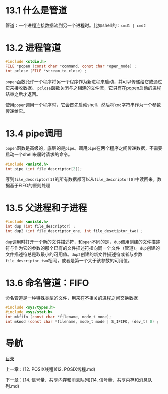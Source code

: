 # 13.1 什么是管道

管道：一个进程连接数据流到另一个进程时。比如shell的：`cmd1 | cmd2`

# 13.2 进程管道

```c 
#include <stdio.h>
FILE *popen (const char *command, const char *open_mode) ;
int pclose (FILE *stream_to_close) ;
```

`popen`函数允许一个程序将另一个程序作为新进程来启动，并可以传递给它或通过它来接收数据。
`pclose`函数关闭与之相连的文件流，它只有在popen启动的进程结束之后才返回。

使用`popen`调用一个程序时，它会首先启动shell，然后将`cmd`字符串作为一个参数传递给它。

# 13.4 pipe调用

`popen`函数是高级的，底层的是`pipe`。调用`pipe`在两个程序之间传递数据，不需要启动一个shell来届时请求的命令。

```c 
#include <unistd.h>
int pipe (int file_descriptor[2]);
```

写到`file_descriptor[1]`的所有数据都可以从`file_descriptor[0]`中读回来。数据基于FIFO的原则处理

# 13.5 父进程和子进程

```c 
#include <unistd.h>
int dup (int file_descriptor) ;
int dup2 (int file_descriptor_one, int file_desctiptor_two) ;
```

`dup`调用时打开一个新的文件描述符，和`open`不同的是，`dup`调用创建的文件描述符与作为它的参数的那个已有的文件描述符指向同一个文件（管道）。`dup`创建的文件描述符总是取最小的可用值。`dup2`创建的新文件描述符或者与参数`file_descriptor_two`相同，或者是第一个大于该参数的可用值。

# 13.6 命名管道：FIFO

命名管道是一种特殊类型的文件，用来在不相关的进程之间交换数据

```c 
#include <sys/types.h>
#include <sys/stat.h>
int mkfifo (const char *filename, mode_t mode);
int mknod (const char *filename, mode_t mode | S_IFIFO, (dev_t) 0) ;
```

# 导航

[目录](README.md)

上一章：[12. POSIX线程](12. POSIX线程.md)

下一章：[14. 信号量、共享内存和消息队列](14. 信号量、共享内存和消息队列.md)

